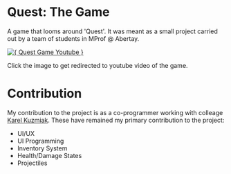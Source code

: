 # Quest: The Game
A game that looms around 'Quest'. It was meant as a small project carried out by a team of students in MProf @ Abertay.

[![{ Quest Game Youtube }](http://img.youtube.com/vi/InKI2tmo6C0/0.jpg)](http://www.youtube.com/watch?v=InKI2tmo6C0 "Quest")

Click the image to get redirected to youtube video of the game.

# Contribution
My contribution to the project is as a co-programmer working with colleage [Karel Kuzmiak](https://github.com/karel12/). These have remained my primary contribution to the project:
- UI/UX
- UI Programming
- Inventory System
- Health/Damage States
- Projectiles
